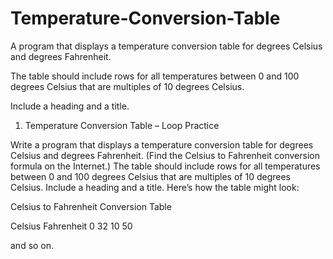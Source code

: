 # Temperature-Conversion-Table
A program that displays a temperature conversion table for degrees Celsius and degrees Fahrenheit. 



The table should include rows for all temperatures between 0 and 100 degrees Celsius that are multiples of 10 degrees Celsius. 

Include a heading and a title.



1.	Temperature Conversion Table – Loop Practice

Write a program that displays a temperature conversion table for degrees Celsius and degrees Fahrenheit. (Find the Celsius to Fahrenheit conversion formula on the Internet.) The table should include rows for all temperatures between 0 and 100 degrees Celsius that are multiples of 10 degrees Celsius. Include a heading and a title. Here’s how the table might look:

Celsius to Fahrenheit
  Conversion Table

Celsius	      Fahrenheit
      0		        32
     10			      50

and so on. 
